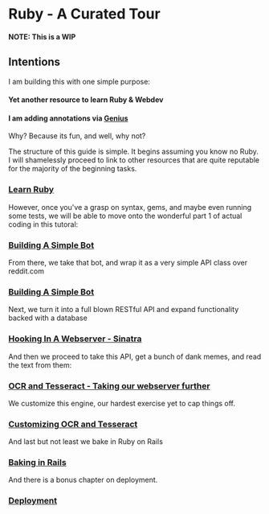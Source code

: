 # Ruby - A Curated Tour
#### NOTE: This is a WIP

## Intentions
I am building this with one simple purpose:

#### Yet another resource to learn Ruby & Webdev
#### I am adding annotations via [Genius](http://www.genius.com/)

Why? Because its fun, and well, why not? 

The structure of this guide is simple. It begins assuming you know no Ruby. I will shamelessly proceed to link to other
resources that are quite reputable for the majority of the beginning tasks. 

### [Learn Ruby](/introduction/intro.md)


However, once you've a grasp on syntax, gems,
and maybe even running some tests, we will be able to move onto the wonderful part 1 of actual coding in this tutoral:

### [Building A Simple Bot](/introduction/bot.md)

From there, we take that bot, and wrap it as a very simple API class over reddit.com

### [Building A Simple Bot](/introduction/bot.md)

Next, we turn it into a full blown RESTful API and expand functionality backed with a database

### [Hooking In A Webserver - Sinatra](/introduction/sinatra.md)

And then we proceed to take this API, get a bunch of dank memes, and read the text from them:

### [OCR and Tesseract - Taking our webserver further](/tesseract/tess_1.md)

We customize this engine, our hardest exercise yet to cap things off.

### [Customizing OCR and Tesseract](/tesseract/tess_advanced.md.md)

And last but not least we bake in Ruby on Rails

### [Baking in Rails](/rails/rails_1.md)

And there is a bonus chapter on deployment.

### [Deployment](/deploy/deployment.md)
